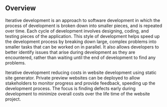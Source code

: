 ## Overview

Iterative development is an approach to software development in which the process of development is broken down into smaller pieces, and is repeated over time. Each cycle of development involves designing, coding, and testing pieces of the application. This style of development helps speed up the development process by breaking down large, complex problems into smaller tasks that can be worked on in parallel. It also allows developers to better identify issues that arise during development as they are encountered, rather than waiting until the end of development to find any problems.

Iterative development reducing costs in website development using static site generator. Private preview websites can be deployed to allow stakeholders to monitor progress and provide feedback, speeding up the development process. The focus is finding defects early during development to minimize overall costs over the life time of the website project.

